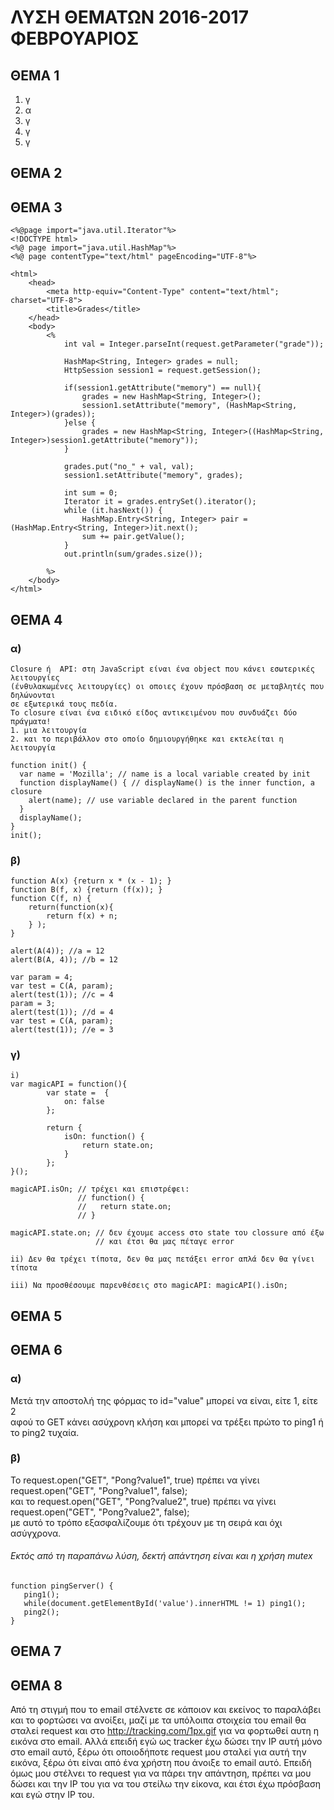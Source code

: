 # ΛΥΣΗ ΘΕΜΑΤΩΝ 2016-2017 ΦΕΒΡΟΥΑΡΙΟΣ

## ΘΕΜΑ 1

1) γ
2) α
3) γ
4) γ
5) γ

## ΘΕΜΑ 2

 
## ΘΕΜΑ 3

~~~~
<%@page import="java.util.Iterator"%>
<!DOCTYPE html>
<%@ page import="java.util.HashMap"%>
<%@ page contentType="text/html" pageEncoding="UTF-8"%>

<html>
    <head>
        <meta http-equiv="Content-Type" content="text/html"; charset="UTF-8">
        <title>Grades</title>
    </head>
    <body>
        <%
            int val = Integer.parseInt(request.getParameter("grade"));
            
            HashMap<String, Integer> grades = null;
            HttpSession session1 = request.getSession();
            
            if(session1.getAttribute("memory") == null){
                grades = new HashMap<String, Integer>();
                session1.setAttribute("memory", (HashMap<String, Integer>)(grades));
            }else {
                grades = new HashMap<String, Integer>((HashMap<String, Integer>)session1.getAttribute("memory"));
            }
            
            grades.put("no_" + val, val);
            session1.setAttribute("memory", grades);
            
            int sum = 0;
            Iterator it = grades.entrySet().iterator();
            while (it.hasNext()) {
                HashMap.Entry<String, Integer> pair = (HashMap.Entry<String, Integer>)it.next();
                sum += pair.getValue();
            }
            out.println(sum/grades.size());
            
        %>
    </body>
</html>
~~~~

## ΘΕΜΑ 4

### α)

~~~~
Closure ή  API: στη JavaScript είναι ένα object που κάνει εσωτερικές λειτουργίες 
(ένθυλακωμένες λειτουργίες) οι οποιες έχουν πρόσβαση σε μεταβλητές που δηλώνονται 
σε εξωτερικά τους πεδία.
Το closure είναι ένα ειδικό είδος αντικειμένου που συνδυάζει δύο πράγματα! 
1. μια λειτουργία
2. και το περιβάλλον στο οποίο δημιουργήθηκε και εκτελείται η λειτουργία

function init() {
  var name = 'Mozilla'; // name is a local variable created by init
  function displayName() { // displayName() is the inner function, a closure
    alert(name); // use variable declared in the parent function    
  }
  displayName();    
}
init();
~~~~

### β)

~~~~
function A(x) {return x * (x - 1); }
function B(f, x) {return (f(x)); }
function C(f, n) {
    return(function(x){
        return f(x) + n;
    } );
}

alert(A(4)); //a = 12
alert(B(A, 4)); //b = 12

var param = 4;
var test = C(A, param);
alert(test(1)); //c = 4
param = 3;
alert(test(1)); //d = 4
var test = C(A, param);
alert(test(1)); //e = 3
~~~~

### γ)

~~~~
i)
var magicAPI = function(){
        var state =  {
            on: false
        };
        
        return {
            isOn: function() {
                return state.on;
            }
        };
}();

magicAPI.isOn; // τρέχει και επιστρέφει:
               // function() {
               //   return state.on;
               // }

magicAPI.state.on; // δεν έχουμε access στο state του clossure από έξω
                   // και έτσι θα μας πέταγε error

ii) Δεν θα τρέχει τίποτα, δεν θα μας πετάξει error απλά δεν θα γίνει τίποτα

iii) Να προσθέσουμε παρενθέσεις στο magicAPI: magicAPI().isOn;
~~~~

## ΘΕΜΑ 5


## ΘΕΜΑ 6

### α)
Μετά την αποστολή της φόρμας το id="value" μπορεί να είναι, είτε 1, είτε 2
<br />αφού το GET κάνει ασύχρονη κλήση και μπορεί να τρέξει πρώτο το ping1 ή το ping2 τυχαία.

### β)
Το request.open("GET", "Pong?value1", true) πρέπει να γίνει request.open("GET", "Pong?value1", false);
<br />και το request.open("GET", "Pong?value2", true) πρέπει να γίνει request.open("GET", "Pong?value2", false); 
<br />με αυτό το τρόπο εξασφαλίζουμε ότι τρέχουν με τη σειρά και όχι ασύγχρονα.

###### Εκτός από τη παραπάνω λύση, δεκτή απάντηση είναι και η χρήση mutex
~~~~
function pingServer() {
   ping1();
   while(document.getElementById('value').innerHTML != 1) ping1();
   ping2();
}
~~~~
## ΘΕΜΑ 7


## ΘΕΜΑ 8

Από τη στιγμή που το email στέλνετε σε κάποιον και εκείνος το παραλάβει και το φορτώσει να ανοίξει, μαζί με τα υπόλοιπα στοιχεία του email θα σταλεί request και στο http://tracking.com/1px.gif για να φορτωθεί αυτη η εικόνα στο email. Αλλά επειδή εγώ ως tracker έχω δώσει την IP αυτή μόνο στο email αυτό, ξέρω ότι οποιοδήποτε request μου σταλεί για αυτή την εικόνα, ξέρω ότι είναι από ένα χρήστη που άνοιξε το email αυτό.
Επειδή όμως μου στέλνει το request για να πάρει την απάντηση, πρέπει να μου δώσει και την IP του για να του στείλω την είκονα, και έτσι έχω πρόσβαση και εγώ στην IP του.
